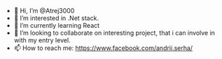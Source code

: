 - 👋 Hi, I’m @Atrej3000
- 👀 I’m interested in .Net stack.
- 🌱 I’m currently learning React
- 💞️ I’m looking to collaborate on interesting project, that i can involve in with my entry level.
- 📫 How to reach me: https://www.facebook.com/andrii.serha/

<!---
Atrej3000/Atrej3000 is a ✨ special ✨ repository because its `README.md` (this file) appears on your GitHub profile.
You can click the Preview link to take a look at your changes.
--->
